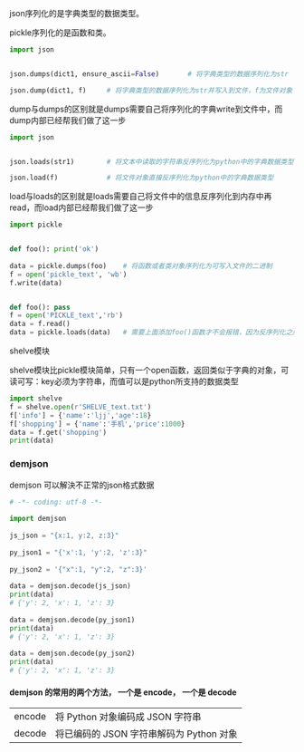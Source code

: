 json序列化的是字典类型的数据类型。

pickle序列化的是函数和类。





```python
import json


json.dumps(dict1, ensure_ascii=False)		# 将字典类型的数据序列化为str

json.dump(dict1, f)		# 将字典类型的数据序列化为str并写入到文件，f为文件对象
```

dump与dumps的区别就是dumps需要自己将序列化的字典write到文件中，而dump内部已经帮我们做了这一步



```python
import json


json.loads(str1)		# 将文本中读取的字符串反序列化为python中的字典数据类型

json.load(f)			# 将文件对象直接反序列化为python中的字典数据类型
```

load与loads的区别就是loads需要自己将文件中的信息反序列化到内存中再read，而load内部已经帮我们做了这一步





```python
import pickle 


def foo(): print('ok')
    
data = pickle.dumps(foo)	# 将函数或者类对象序列化为可写入文件的二进制
f = open('pickle_text', 'wb')
f.write(data)


def foo(): pass
f = open('PICKLE_text','rb')
data = f.read()
data = pickle.loads(data)	# 需要上面添加foo()函数才不会报错，因为反序列化之后，foo的引用地址会找不到foo函数，需要重新加载
```





shelve模块

shelve模块比pickle模块简单，只有一个open函数，返回类似于字典的对象，可读可写：key必须为字符串，而值可以是python所支持的数据类型

```python
import shelve
f = shelve.open(r'SHELVE_text.txt')
f['info'] = {'name':'ljj','age':18}
f['shopping'] = {'name':'手机','price':1000}
data = f.get('shopping')
print(data)
```



### demjson

demjson 可以解決不正常的json格式数据

```python
# -*- coding: utf-8 -*-
 
import demjson
 
js_json = "{x:1, y:2, z:3}"
 
py_json1 = "{'x':1, 'y':2, 'z':3}"
 
py_json2 = '{"x":1, "y":2, "z":3}'
 
data = demjson.decode(js_json)
print(data)
# {'y': 2, 'x': 1, 'z': 3}
 
data = demjson.decode(py_json1)
print(data)
# {'y': 2, 'x': 1, 'z': 3}
 
data = demjson.decode(py_json2)
print(data)
# {'y': 2, 'x': 1, 'z': 3}

```



#### demjson 的常用的两个方法， 一个是 encode， 一个是 decode

|        |                                          |
| ------ | ---------------------------------------- |
| encode | 将 Python 对象编码成 JSON 字符串         |
| decode | 将已编码的 JSON 字符串解码为 Python 对象 |

